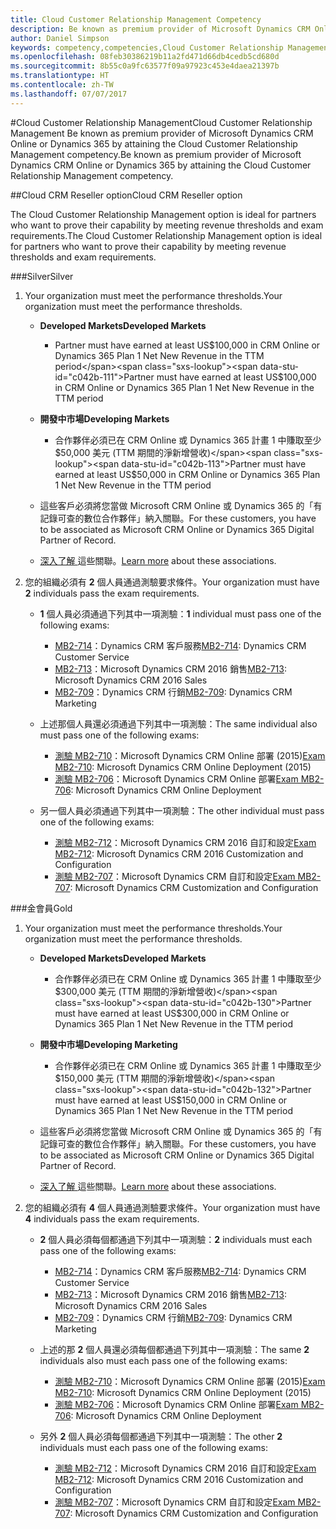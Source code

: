```yaml
---
title: Cloud Customer Relationship Management Competency
description: Be known as premium provider of Microsoft Dynamics CRM Online or Dynamics 365 by attaining the Cloud Customer Relationship Management competency.
author: Daniel Simpson
keywords: competency,competencies,Cloud Customer Relationship Management
ms.openlocfilehash: 08feb30386219b11a2fd471d66db4cedb5cd680d
ms.sourcegitcommit: 8b55c0a9fc63577f09a97923c453e4daea21397b
ms.translationtype: HT
ms.contentlocale: zh-TW
ms.lasthandoff: 07/07/2017
---
```

#<a name="cloud-customer-relationship-management"></a><span data-ttu-id="c042b-104">Cloud Customer Relationship Management</span><span class="sxs-lookup"><span data-stu-id="c042b-104">Cloud Customer Relationship Management</span></span>
<span data-ttu-id="c042b-105">Be known as premium provider of Microsoft Dynamics CRM Online or Dynamics 365 by attaining the Cloud Customer Relationship Management competency.</span><span class="sxs-lookup"><span data-stu-id="c042b-105">Be known as premium provider of Microsoft Dynamics CRM Online or Dynamics 365 by attaining the Cloud Customer Relationship Management competency.</span></span>

##<a name="cloud-crm-reseller-option"></a><span data-ttu-id="c042b-106">Cloud CRM Reseller option</span><span class="sxs-lookup"><span data-stu-id="c042b-106">Cloud CRM Reseller option</span></span>

<span data-ttu-id="c042b-107">The Cloud Customer Relationship Management option is ideal for partners who want to prove their capability by meeting revenue thresholds and exam requirements.</span><span class="sxs-lookup"><span data-stu-id="c042b-107">The Cloud Customer Relationship Management option is ideal for partners who want to prove their capability by meeting revenue thresholds and exam requirements.</span></span> 

###<a name="silver"></a><span data-ttu-id="c042b-108">Silver</span><span class="sxs-lookup"><span data-stu-id="c042b-108">Silver</span></span>

1. <span data-ttu-id="c042b-109">Your organization must meet the performance thresholds.</span><span class="sxs-lookup"><span data-stu-id="c042b-109">Your organization must meet the performance thresholds.</span></span>

    - **<span data-ttu-id="c042b-110">Developed Markets</span><span class="sxs-lookup"><span data-stu-id="c042b-110">Developed Markets</span></span>**
        - <span data-ttu-id="c042b-111">Partner must have earned at least US$100,000 in CRM Online or Dynamics 365 Plan 1 Net New Revenue in the TTM period</span><span class="sxs-lookup"><span data-stu-id="c042b-111">Partner must have earned at least US$100,000 in CRM Online or Dynamics 365 Plan 1 Net New Revenue in the TTM period</span></span>

    - **<span data-ttu-id="c042b-112">開發中市場</span><span class="sxs-lookup"><span data-stu-id="c042b-112">Developing Markets</span></span>**
        - <span data-ttu-id="c042b-113">合作夥伴必須已在 CRM Online 或 Dynamics 365 計畫 1 中賺取至少 $50,000 美元 (TTM 期間的淨新增營收)</span><span class="sxs-lookup"><span data-stu-id="c042b-113">Partner must have earned at least US$50,000 in CRM Online or Dynamics 365 Plan 1 Net New Revenue in the TTM period</span></span>

    - <span data-ttu-id="c042b-114">這些客戶必須將您當做 Microsoft CRM Online 或 Dynamics 365 的「有記錄可查的數位合作夥伴」納入關聯。</span><span class="sxs-lookup"><span data-stu-id="c042b-114">For these customers, you have to be associated as Microsoft CRM Online or Dynamics 365 Digital Partner of Record.</span></span>
    - <span data-ttu-id="c042b-115">[深入了解 ](https://partner.microsoft.com/en-us/membership/digital-partner-of-record)這些關聯。</span><span class="sxs-lookup"><span data-stu-id="c042b-115">[Learn more](https://partner.microsoft.com/en-us/membership/digital-partner-of-record) about these associations.</span></span>  
  
2. <span data-ttu-id="c042b-116">您的組織必須有 **2** 個人員通過測驗要求條件。</span><span class="sxs-lookup"><span data-stu-id="c042b-116">Your organization must have **2** individuals pass the exam requirements.</span></span>

    - <span data-ttu-id="c042b-117">**1** 個人員必須通過下列其中一項測驗：</span><span class="sxs-lookup"><span data-stu-id="c042b-117">**1** individual must pass one of the following exams:</span></span>
        - <span data-ttu-id="c042b-118">[MB2-714](https://www.microsoft.com/en-us/learning/exam-mb2-714.aspx)：Dynamics CRM 客戶服務</span><span class="sxs-lookup"><span data-stu-id="c042b-118">[MB2-714](https://www.microsoft.com/en-us/learning/exam-mb2-714.aspx): Dynamics CRM Customer Service</span></span>
        - <span data-ttu-id="c042b-119">[MB2-713](https://www.microsoft.com/en-us/learning/exam-mb2-713.aspx)：Microsoft Dynamics CRM 2016 銷售</span><span class="sxs-lookup"><span data-stu-id="c042b-119">[MB2-713](https://www.microsoft.com/en-us/learning/exam-mb2-713.aspx): Microsoft Dynamics CRM 2016 Sales</span></span>
        - <span data-ttu-id="c042b-120">[MB2-709](https://www.microsoft.com/en-us/learning/exam-mb2-709.aspx)：Dynamics CRM 行銷</span><span class="sxs-lookup"><span data-stu-id="c042b-120">[MB2-709](https://www.microsoft.com/en-us/learning/exam-mb2-709.aspx): Dynamics CRM Marketing</span></span> 

    - <span data-ttu-id="c042b-121">上述那個人員還必須通過下列其中一項測驗：</span><span class="sxs-lookup"><span data-stu-id="c042b-121">The same individual also must pass one of the following exams:</span></span>
        - <span data-ttu-id="c042b-122">[測驗 MB2-710](https://www.microsoft.com/en-us/learning/exam-mb2-710.aspx)：Microsoft Dynamics CRM Online 部署 (2015)</span><span class="sxs-lookup"><span data-stu-id="c042b-122">[Exam MB2-710](https://www.microsoft.com/en-us/learning/exam-mb2-710.aspx): Microsoft Dynamics CRM Online Deployment (2015)</span></span>
        - <span data-ttu-id="c042b-123">[測驗 MB2-706](https://www.microsoft.com/en-us/learning/exam-mb2-706.aspx)：Microsoft Dynamics CRM Online 部署</span><span class="sxs-lookup"><span data-stu-id="c042b-123">[Exam MB2-706](https://www.microsoft.com/en-us/learning/exam-mb2-706.aspx): Microsoft Dynamics CRM Online Deployment</span></span>
        
    - <span data-ttu-id="c042b-124">另一個人員必須通過下列其中一項測驗：</span><span class="sxs-lookup"><span data-stu-id="c042b-124">The other individual must pass one of the following exams:</span></span>
        - <span data-ttu-id="c042b-125">[測驗 MB2-712](https://www.microsoft.com/en-us/learning/exam-mb2-712.aspx)：Microsoft Dynamics CRM 2016 自訂和設定</span><span class="sxs-lookup"><span data-stu-id="c042b-125">[Exam MB2-712](https://www.microsoft.com/en-us/learning/exam-mb2-712.aspx): Microsoft Dynamics CRM 2016 Customization and Configuration</span></span>
        - <span data-ttu-id="c042b-126">[測驗 MB2-707](https://www.microsoft.com/en-us/learning/exam-mb2-707.aspx)：Microsoft Dynamics CRM 自訂和設定</span><span class="sxs-lookup"><span data-stu-id="c042b-126">[Exam MB2-707](https://www.microsoft.com/en-us/learning/exam-mb2-707.aspx): Microsoft Dynamics CRM Customization and Configuration</span></span>


###<a name="gold"></a><span data-ttu-id="c042b-127">金會員</span><span class="sxs-lookup"><span data-stu-id="c042b-127">Gold</span></span>

1. <span data-ttu-id="c042b-128">Your organization must meet the performance thresholds.</span><span class="sxs-lookup"><span data-stu-id="c042b-128">Your organization must meet the performance thresholds.</span></span>

    - **<span data-ttu-id="c042b-129">Developed Markets</span><span class="sxs-lookup"><span data-stu-id="c042b-129">Developed Markets</span></span>**
    
        - <span data-ttu-id="c042b-130">合作夥伴必須已在 CRM Online 或 Dynamics 365 計畫 1 中賺取至少 $300,000 美元 (TTM 期間的淨新增營收)</span><span class="sxs-lookup"><span data-stu-id="c042b-130">Partner must have earned at least US$300,000 in CRM Online or Dynamics 365 Plan 1 Net New Revenue in the TTM period</span></span>
     
    - **<span data-ttu-id="c042b-131">開發中市場</span><span class="sxs-lookup"><span data-stu-id="c042b-131">Developing Marketing</span></span>**

        - <span data-ttu-id="c042b-132">合作夥伴必須已在 CRM Online 或 Dynamics 365 計畫 1 中賺取至少 $150,000 美元 (TTM 期間的淨新增營收)</span><span class="sxs-lookup"><span data-stu-id="c042b-132">Partner must have earned at least US$150,000 in CRM Online or Dynamics 365 Plan  1 Net New Revenue in the TTM period</span></span>

    - <span data-ttu-id="c042b-133">這些客戶必須將您當做 Microsoft CRM Online 或 Dynamics 365 的「有記錄可查的數位合作夥伴」納入關聯。</span><span class="sxs-lookup"><span data-stu-id="c042b-133">For these customers, you have to be associated as Microsoft CRM Online or Dynamics 365 Digital Partner of Record.</span></span>
    - <span data-ttu-id="c042b-134">[深入了解 ](https://partner.microsoft.com/en-us/membership/digital-partner-of-record)這些關聯。</span><span class="sxs-lookup"><span data-stu-id="c042b-134">[Learn more](https://partner.microsoft.com/en-us/membership/digital-partner-of-record) about these associations.</span></span>  


2. <span data-ttu-id="c042b-135">您的組織必須有 **4** 個人員通過測驗要求條件。</span><span class="sxs-lookup"><span data-stu-id="c042b-135">Your organization must have **4** individuals pass the exam requirements.</span></span>

    - <span data-ttu-id="c042b-136">**2** 個人員必須每個都通過下列其中一項測驗：</span><span class="sxs-lookup"><span data-stu-id="c042b-136">**2** individuals must each pass one of the following exams:</span></span>
        - <span data-ttu-id="c042b-137">[MB2-714](https://www.microsoft.com/en-us/learning/exam-mb2-714.aspx)：Dynamics CRM 客戶服務</span><span class="sxs-lookup"><span data-stu-id="c042b-137">[MB2-714](https://www.microsoft.com/en-us/learning/exam-mb2-714.aspx): Dynamics CRM Customer Service</span></span>
        - <span data-ttu-id="c042b-138">[MB2-713](https://www.microsoft.com/en-us/learning/exam-mb2-713.aspx)：Microsoft Dynamics CRM 2016 銷售</span><span class="sxs-lookup"><span data-stu-id="c042b-138">[MB2-713](https://www.microsoft.com/en-us/learning/exam-mb2-713.aspx): Microsoft Dynamics CRM 2016 Sales</span></span>
        - <span data-ttu-id="c042b-139">[MB2-709](https://www.microsoft.com/en-us/learning/exam-mb2-709.aspx)：Dynamics CRM 行銷</span><span class="sxs-lookup"><span data-stu-id="c042b-139">[MB2-709](https://www.microsoft.com/en-us/learning/exam-mb2-709.aspx): Dynamics CRM Marketing</span></span> 

    - <span data-ttu-id="c042b-140">上述的那 **2** 個人員還必須每個都通過下列其中一項測驗：</span><span class="sxs-lookup"><span data-stu-id="c042b-140">The same **2** individuals also must each pass one of the following exams:</span></span>
        - <span data-ttu-id="c042b-141">[測驗 MB2-710](https://www.microsoft.com/en-us/learning/exam-mb2-710.aspx)：Microsoft Dynamics CRM Online 部署 (2015)</span><span class="sxs-lookup"><span data-stu-id="c042b-141">[Exam MB2-710](https://www.microsoft.com/en-us/learning/exam-mb2-710.aspx): Microsoft Dynamics CRM Online Deployment (2015)</span></span>
        - <span data-ttu-id="c042b-142">[測驗 MB2-706](https://www.microsoft.com/en-us/learning/exam-mb2-706.aspx)：Microsoft Dynamics CRM Online 部署</span><span class="sxs-lookup"><span data-stu-id="c042b-142">[Exam MB2-706](https://www.microsoft.com/en-us/learning/exam-mb2-706.aspx): Microsoft Dynamics CRM Online Deployment</span></span>

    - <span data-ttu-id="c042b-143">另外 **2** 個人員必須每個都通過下列其中一項測驗：</span><span class="sxs-lookup"><span data-stu-id="c042b-143">The other **2** individuals must each pass one of the following exams:</span></span>
        - <span data-ttu-id="c042b-144">[測驗 MB2-712](https://www.microsoft.com/en-us/learning/exam-mb2-712.aspx)：Microsoft Dynamics CRM 2016 自訂和設定</span><span class="sxs-lookup"><span data-stu-id="c042b-144">[Exam MB2-712](https://www.microsoft.com/en-us/learning/exam-mb2-712.aspx): Microsoft Dynamics CRM 2016 Customization and Configuration</span></span>
        - <span data-ttu-id="c042b-145">[測驗 MB2-707](https://www.microsoft.com/en-us/learning/exam-mb2-707.aspx)：Microsoft Dynamics CRM 自訂和設定</span><span class="sxs-lookup"><span data-stu-id="c042b-145">[Exam MB2-707](https://www.microsoft.com/en-us/learning/exam-mb2-707.aspx): Microsoft Dynamics CRM Customization and Configuration</span></span>
